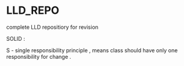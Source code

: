 # LLD_REPO
 complete LLD repositiory for revision



 SOLID : 

 S - single responsibility principle , means class should have only one responsibility for change .


 

